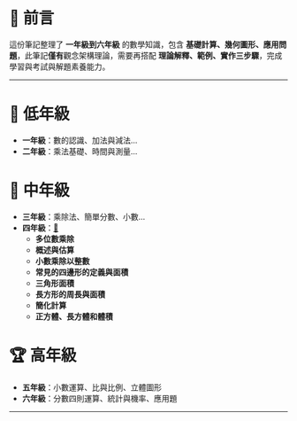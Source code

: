 # 📘 前言

這份筆記整理了 **一年級到六年級** 的數學知識，包含 **基礎計算、幾何圖形、應用問題**，此筆記**僅有**觀念架構理論，需要再搭配 **理論解釋、範例、實作三步驟**，完成學習與考試與解題素養能力。

---

# 🏫 低年級

- **一年級**：數的認識、加法與減法...
- **二年級**：乘法基礎、時間與測量...

# 📖 中年級

- **三年級**：乘除法、簡單分數、小數...
- **四年級**：[🔗](國小數學/四年級數學.md)
  - **多位數乘除**
  - **概述與估算**
  - **小數乘除以整數**
  - **常見的四邊形的定義與面積**
  - **三角形面積**
  - **長方形的周長與面積**
  - **簡化計算**
  - **正方體、長方體和體積**

# 🏆 高年級

- **五年級**：小數運算、比與比例、立體圖形
- **六年級**：分數四則運算、統計與機率、應用題

---
